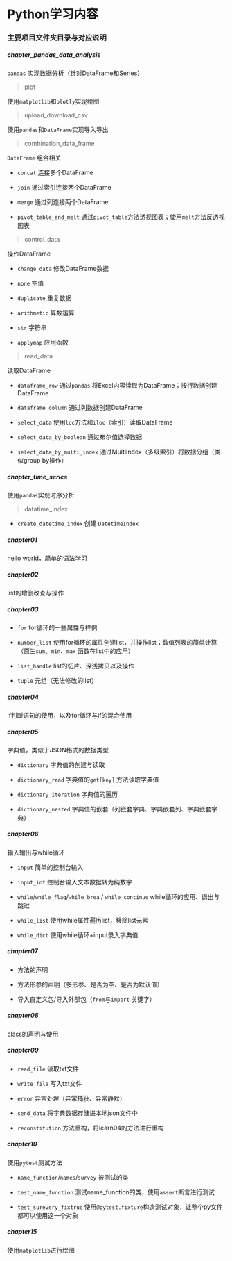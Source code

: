 # Python学习内容

### 主要项目文件夹目录与对应说明

##### chapter_pandas_data_analysis

`pandas` 实现数据分析（针对DataFrame和Series）

> plot

使用`matplotlib`和`plotly`实现绘图

> upload_download_csv

使用`pandas`和`DataFrame`实现导入导出

> combination_data_frame

`DataFrame` 组合相关

- `concat` 连接多个DataFrame

- `join` 通过索引连接两个DataFrame

- `merge` 通过列连接两个DataFrame

- `pivot_table_and_melt` 通过`pivot_table`方法透视图表；使用`melt`方法反透视图表

> control_data

操作DataFrame

- `change_data` 修改DataFrame数据

- `none` 空值

- `duplicate` 重复数据

- `arithmetic` 算数运算

- `str` 字符串

- `applymap` 应用函数

> read_data

读取DataFrame

- `dataframe_row` 通过`pandas` 将Excel内容读取为DataFrame；按行数据创建DataFrame

- `dataframe_column` 通过列数据创建DataFrame

- `select_data` 使用`loc`方法和`iloc`（索引）读取DataFrame

- `select_data_by_boolean` 通过布尔值选择数据

- `select_data_by_multi_index` 通过MultiIndex（多级索引）将数据分组（类似group by操作）

##### chapter_time_series

使用`pandas`实现时序分析

> datatime_index

- `create_datetime_index` 创建 `DatetimeIndex` 


##### chapter01

hello world，简单的语法学习

##### chapter02

list的增删改查与操作

##### chapter03

- `for` for循环的一些属性与样例

- `number_list` 使用for循环的属性创建list，并操作list；数值列表的简单计算（原生`sum`、`min`、`max` 函数在list中的应用）

- `list_handle` list的切片、深浅拷贝以及操作

- `tuple` 元组（无法修改的list）

##### chapter04

if判断语句的使用，以及for循环与if的混合使用

##### chapter05

字典值，类似于JSON格式的数据类型

- `dictionary` 字典值的创建与读取

- `dictionary_read` 字典值的`get[key]` 方法读取字典值

- `dictionary_iteration` 字典值的遍历

- `dictionary_nested` 字典值的嵌套（列嵌套字典、字典嵌套列、字典嵌套字典）

##### chapter06

输入输出与while循环

- `input` 简单的控制台输入

- `input_int` 控制台输入文本数据转为纯数字

- `while`/`while_flag`/`while_brea` / `while_continue` while循环的应用、退出与跳过

- `while_list` 使用while属性遍历list，移除list元素

- `while_dict` 使用while循环+input录入字典值

##### chapter07

- 方法的声明

- 方法形参的声明（多形参、是否为空、是否为默认值）

- 导入自定义包/导入外部包（`from`与`import` 关键字）

##### chapter08

class的声明与使用

##### chapter09

- `read_file` 读取txt文件

- `write_file` 写入txt文件

- `error` 异常处理（异常捕获、异常静默）

- `send_data` 将字典数据存储进本地json文件中

- `reconstitution` 方法重构，将learn04的方法进行重构

##### chapter10

使用`pytest`测试方法

- `name_function`/`names`/`survey` 被测试的类

- `test_name_function` 测试name_function的类，使用`assert`断言进行测试

- `test_surevery_fixtrue` 使用`@pytest.fixture`构造测试对象，让整个py文件都可以使用这一个对象

##### chapter15

使用`matplotlib`进行绘图
